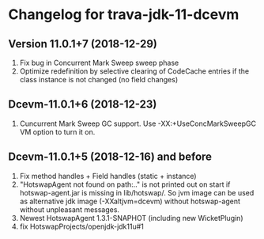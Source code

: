 # Changelog for trava-jdk-11-dcevm


## Version 11.0.1+7 (2018-12-29)

1. Fix bug in Concurrent Mark Sweep sweep phase
1. Optimize redefinition by selective clearing of CodeCache entries if the class instance is not changed (no field changes)

## Dcevm-11.0.1+6 (2018-12-23)

1. Cuncurrent Mark Sweep GC support. Use -XX:+UseConcMarkSweepGC VM option to turn it on.

## Dcevm-11.0.1+5 (2018-12-16) and before

1. Fix method handles + Field handles (static + instance)
1. "HotswapAgent not found on path:.." is not printed out on start if hotswap-agent.jar is missing in lib/hotswap/. So jvm image can be used as alternative jdk image (-XXaltjvm=dcevm) without hotswap-agent without unpleasant messages.
1. Newest HotswapAgent 1.3.1-SNAPHOT (including new WicketPlugin)
1. fix HotswapProjects/openjdk-jdk11u#1
